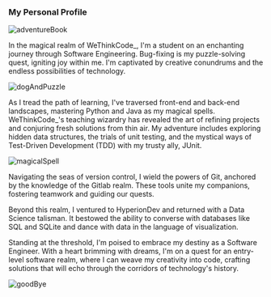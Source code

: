 ### My Personal Profile 
 ![adventureBook](https://github.com/Nombuso16/Nombuso16/assets/101812346/a850b5da-3c7f-48be-8c1e-c0812b207f98)                                                 

In the magical realm of WeThinkCode_, I'm a student on an enchanting journey through Software Engineering. Bug-fixing is my puzzle-solving quest, igniting joy within me. I'm captivated by creative conundrums and the endless possibilities of technology.

![dogAndPuzzle](https://github.com/Nombuso16/Nombuso16/assets/101812346/dd372d8f-c8da-4a0f-9840-de4acfaf3e65)

As I tread the path of learning, I've traversed front-end and back-end landscapes, mastering Python and Java as my magical spells. WeThinkCode_'s teaching wizardry has revealed the art of refining projects and conjuring fresh solutions from thin air. My adventure includes exploring hidden data structures, the trials of unit testing, and the mystical ways of Test-Driven Development (TDD) with my trusty ally, JUnit.

![magicalSpell](https://github.com/Nombuso16/Nombuso16/assets/101812346/b6b05076-ad60-4267-8751-1cea0fd9aff3)

Navigating the seas of version control, I wield the powers of Git, anchored by the knowledge of the Gitlab realm. These tools unite my companions, fostering teamwork and guiding our quests.

Beyond this realm, I ventured to HyperionDev and returned with a Data Science talisman. It bestowed the ability to converse with databases like SQL and SQLite and dance with data in the language of visualization.

Standing at the threshold, I'm poised to embrace my destiny as a Software Engineer. With a heart brimming with dreams, I'm on a quest for an entry-level software realm, where I can weave my creativity into code, crafting solutions that will echo through the corridors of technology's history.

![goodBye](https://github.com/Nombuso16/Nombuso16/assets/101812346/25783f2c-fe24-4955-9799-a55ab3f948b3)
